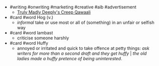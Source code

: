 - #writing #onwriting #marketing #creative #aib #advertisement
	- [Truly Madly Deeply's Creep Qawaali](https://www.youtube.com/watch?v=gEC0pKHJKNM)
- #card #word Hog (v.)
	- *informal* take or use most or all of (something) in an unfair or selfish way
- #card #word lambast
	- criticise someone harshly
- #card #word Huffy
	- annoyed or irritated and quick to take offence at petty things: *ask writers for more than a second draft and they get huffy* | *the old ladies made a huffy pretence of being uninterested*.